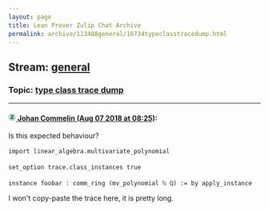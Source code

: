 ```yaml
---
layout: page
title: Lean Prover Zulip Chat Archive 
permalink: archive/113488general/16734typeclasstracedump.html
---
```


## Stream: [general](index.html)
### Topic: [type class trace dump](16734typeclasstracedump.html)

---

#### [![Click to go to Zulip](../../assets/img/zulip2.png) Johan Commelin (Aug 07 2018 at 08:25)](https://leanprover.zulipchat.com/#narrow/stream/113488-general/topic/type%20class%20trace%20dump/near/131025671):
Is this expected behaviour?
```lean
import linear_algebra.multivariate_polynomial

set_option trace.class_instances true

instance foobar : comm_ring (mv_polynomial ℕ ℚ) := by apply_instance
```
I won't copy-paste the trace here, it is pretty long.


